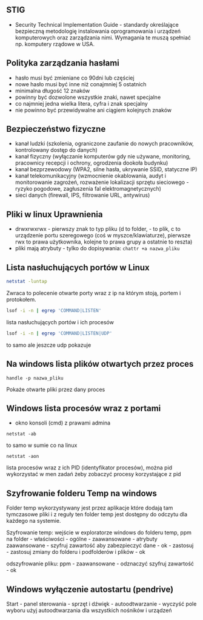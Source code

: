 
## STIG
- Security Technical Implementation Guide - standardy określające bezpieczną metodologię instalowania oprogramowania i urządzeń komputerowych oraz zarządzania nimi. Wymagania te muszą spełniać np. komputery rządowe w USA.

## Polityka zarządzania hasłami
- hasło musi być zmieniane co 90dni lub częściej
- nowe hasło musi być inne niż conajmniej 5 ostatnich
- minimalna długość 12 znaków
- powinny być dozwolone wszystkie znaki, nawet specjalne
- co najmniej jedna wielka litera, cyfra i znak specjalny
- nie powinno być przewidywalne ani ciągiem kolejnych znaków

## Bezpieczeństwo fizyczne
- kanał ludzki (szkolenia, ograniczone zaufanie do nowych pracowników, kontrolowany dostęp do danych)
- kanał fizyczny (wyłączanie komputerów gdy nie używane, monitoring, pracownicy recepcji i ochrony, ogrodzenia dookoła budynku)
- kanał bezprzewodowy (WPA2, silne hasła, ukrywanie SSID, statyczne IP)
- kanał telekomunikacyjny (wzmocnienie okablowania, audyt i monitorowanie zagrożeń, rozważenie lokalizacji sprzętu sieciowego - ryzyko pogodowe, zagłuszenia fal elektromagnetycznych)
- sieci danych (firewall, IPS, filtrowanie URL, antywirus)

## Pliki w linux Uprawnienia

- drwxrwxrwx - pierwszy znak to typ pliku (d to folder, - to plik, c to urządzenie portu szeregowego (coś w myszce/klawiaturze), pierwsze rwx to prawa użytkownika, kolejne to prawa grupy a ostatnie to reszta)
- pliki mają atrybuty - tylko do dopisywania: ```chattr +a nazwa_pliku```

## Lista nasłuchujących portów w Linux

```sh
netstat -luntap
```
Zwraca to polecenie otwarte porty wraz z ip na którym stoją, portem i protokołem.

```sh
lsof -i -n | egrep 'COMMAND|LISTEN'
```
lista nasłuchujących portów i ich procesów

```sh
lsof -i -n | egrep 'COMMAND|LISTEN|UDP'
```
to samo ale jeszcze udp pokazuje

## Na windows lista plików otwartych przez proces

```psh
handle -p nazwa_pliku
```
Pokaże otwarte pliki przez dany proces

## Windows lista procesów wraz z portami
- okno konsoli (cmd) z prawami admina
```psh
netstat -ab
```
to samo w sumie co na linux

```psh
netstat -aon
```
lista procesów wraz z ich PID (identyfikator procesów), można pid wykorzystać w men zadań żeby zobaczyć procesy korzystające z pid

## Szyfrowanie folderu Temp na windows

Folder temp wykorzystywany jest przez aplikacje które dodają tam tymczasowe pliki i z reguły ten folder temp jest dostępny do odczytu dla każdego na systemie.

Szyfrowanie temp: wejście w exploratorze windows do folderu temp, ppm na folder - właściwości - ogólne - zaawansowane - atrybuty zaawansowane - szyfruj zawartość aby zabezpieczyć dane - ok - zastosuj - zastosuj zmiany do folderu i podfolderów i plików - ok

odszyfrowanie pliku: ppm - zaawansowane - odznaczyć szyfruj zawartość - ok

## Windows wyłączenie autostartu (pendrive)

Start - panel sterowania - sprzęt i dźwięk - autoodtwarzanie - wyczyść pole wyboru użyj autoodtwarzania dla wszystkich nośników i urządzeń
